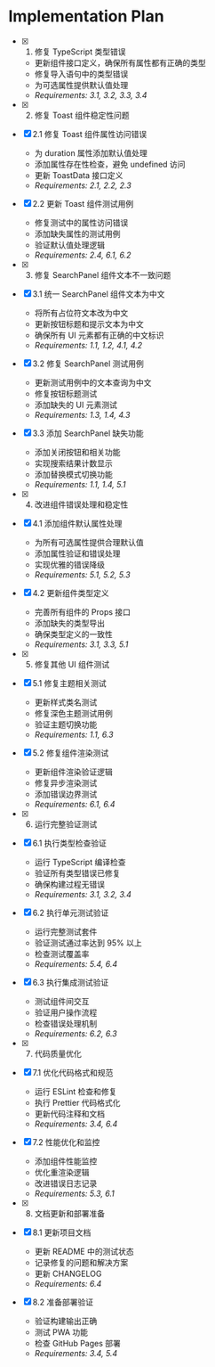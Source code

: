 # Implementation Plan

- [x] 1. 修复 TypeScript 类型错误


  - 更新组件接口定义，确保所有属性都有正确的类型
  - 修复导入语句中的类型错误
  - 为可选属性提供默认值处理
  - _Requirements: 3.1, 3.2, 3.3, 3.4_

- [x] 2. 修复 Toast 组件稳定性问题

- [x] 2.1 修复 Toast 组件属性访问错误


  - 为 duration 属性添加默认值处理
  - 添加属性存在性检查，避免 undefined 访问
  - 更新 ToastData 接口定义
  - _Requirements: 2.1, 2.2, 2.3_

- [x] 2.2 更新 Toast 组件测试用例


  - 修复测试中的属性访问错误
  - 添加缺失属性的测试用例
  - 验证默认值处理逻辑
  - _Requirements: 2.4, 6.1, 6.2_

- [x] 3. 修复 SearchPanel 组件文本不一致问题

- [x] 3.1 统一 SearchPanel 组件文本为中文


  - 将所有占位符文本改为中文
  - 更新按钮标题和提示文本为中文
  - 确保所有 UI 元素都有正确的中文标识
  - _Requirements: 1.1, 1.2, 4.1, 4.2_

- [x] 3.2 修复 SearchPanel 测试用例


  - 更新测试用例中的文本查询为中文
  - 修复按钮标题测试
  - 添加缺失的 UI 元素测试
  - _Requirements: 1.3, 1.4, 4.3_

- [x] 3.3 添加 SearchPanel 缺失功能


  - 添加关闭按钮和相关功能
  - 实现搜索结果计数显示
  - 添加替换模式切换功能
  - _Requirements: 1.1, 1.4, 5.1_

- [x] 4. 改进组件错误处理和稳定性

- [x] 4.1 添加组件默认属性处理


  - 为所有可选属性提供合理默认值
  - 添加属性验证和错误处理
  - 实现优雅的错误降级
  - _Requirements: 5.1, 5.2, 5.3_

- [x] 4.2 更新组件类型定义


  - 完善所有组件的 Props 接口
  - 添加缺失的类型导出
  - 确保类型定义的一致性
  - _Requirements: 3.1, 3.3, 5.1_

- [x] 5. 修复其他 UI 组件测试

- [x] 5.1 修复主题相关测试


  - 更新样式类名测试
  - 修复深色主题测试用例
  - 验证主题切换功能
  - _Requirements: 1.1, 6.3_

- [x] 5.2 修复组件渲染测试


  - 更新组件渲染验证逻辑
  - 修复异步渲染测试
  - 添加错误边界测试
  - _Requirements: 6.1, 6.4_

- [x] 6. 运行完整验证测试

- [x] 6.1 执行类型检查验证


  - 运行 TypeScript 编译检查
  - 验证所有类型错误已修复
  - 确保构建过程无错误
  - _Requirements: 3.1, 3.2, 3.4_

- [x] 6.2 执行单元测试验证


  - 运行完整测试套件
  - 验证测试通过率达到 95% 以上
  - 检查测试覆盖率
  - _Requirements: 5.4, 6.4_

- [x] 6.3 执行集成测试验证

  - 测试组件间交互
  - 验证用户操作流程
  - 检查错误处理机制
  - _Requirements: 6.2, 6.3_

- [x] 7. 代码质量优化

- [x] 7.1 优化代码格式和规范


  - 运行 ESLint 检查和修复
  - 执行 Prettier 代码格式化
  - 更新代码注释和文档
  - _Requirements: 3.4, 6.4_

- [x] 7.2 性能优化和监控

  - 添加组件性能监控
  - 优化重渲染逻辑
  - 改进错误日志记录
  - _Requirements: 5.3, 6.1_

- [x] 8. 文档更新和部署准备


- [x] 8.1 更新项目文档


  - 更新 README 中的测试状态
  - 记录修复的问题和解决方案
  - 更新 CHANGELOG
  - _Requirements: 6.4_

- [x] 8.2 准备部署验证


  - 验证构建输出正确
  - 测试 PWA 功能
  - 检查 GitHub Pages 部署
  - _Requirements: 3.4, 5.4_